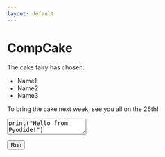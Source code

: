 ```yaml
---
layout: default
---
```


#  CompCake

The cake fairy has chosen:
  -  Name1
  -  Name2
  -  Name3
    
To bring the cake next week, see you all on the 26th!


<script src="https://pyodide-cdn2.iodide.io/v0.18.1/full/pyodide.js"></script>
<script>
  async function runPython() {
    let pyodide = await loadPyodide();
    let code = document.getElementById("python-code").value;
    let output = await pyodide.runPythonAsync(code);
    document.getElementById("output").innerText = output;
  }
</script>

<textarea id="python-code">print("Hello from Pyodide!")</textarea>
<button onclick="runPython()">Run</button>
<pre id="output"></pre>
